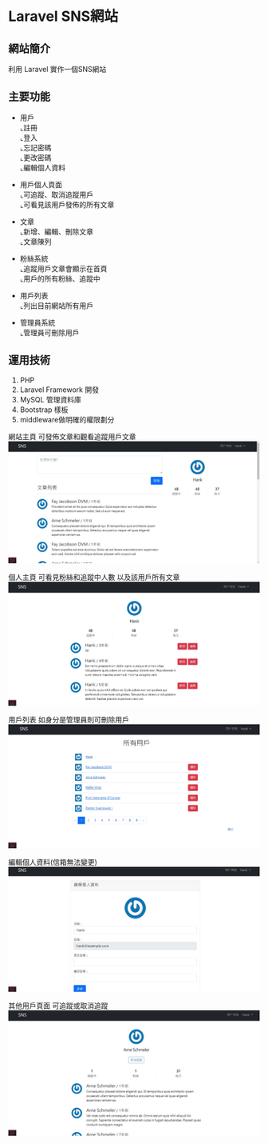 # Laravel SNS網站
## 網站簡介
利用 Laravel 實作一個SNS網站

## 主要功能
* 用戶<BR>
⌞註冊<BR>
⌞登入<BR>
⌞忘記密碼<BR>
⌞更改密碼<BR>
⌞編輯個人資料<BR>

* 用戶個人頁面<BR>
⌞可追蹤、取消追蹤用戶<BR>
⌞可看見該用戶發佈的所有文章<BR>

* 文章<BR>
⌞新增、編輯、刪除文章<BR>
⌞文章陳列<BR>

* 粉絲系統<BR>
⌞追蹤用戶文章會顯示在首頁<BR>
⌞用戶的所有粉絲、追蹤中<BR>

* 用戶列表<BR>
⌞列出目前網站所有用戶<BR>

* 管理員系統<BR>
⌞管理員可刪除用戶<BR>

## 運用技術

1. PHP
2. Laravel Framework 開發
3. MySQL 管理資料庫
4. Bootstrap 樣板 
5. middleware做明確的權限劃分

網站主頁 可發佈文章和觀看追蹤用戶文章
![](https://github.com/topic5487/SNS/blob/main/images/sns.jpg)

個人主頁 可看見粉絲和追蹤中人數 以及該用戶所有文章
![](https://github.com/topic5487/SNS/blob/main/images/sns1.jpg)

用戶列表 如身分是管理員則可刪除用戶
![](https://github.com/topic5487/SNS/blob/main/images/sns2.jpg)

編輯個人資料(信箱無法變更)
![](https://github.com/topic5487/SNS/blob/main/images/sns3.jpg)

其他用戶頁面 可追蹤或取消追蹤
![](https://github.com/topic5487/SNS/blob/main/images/sns4.jpg)

